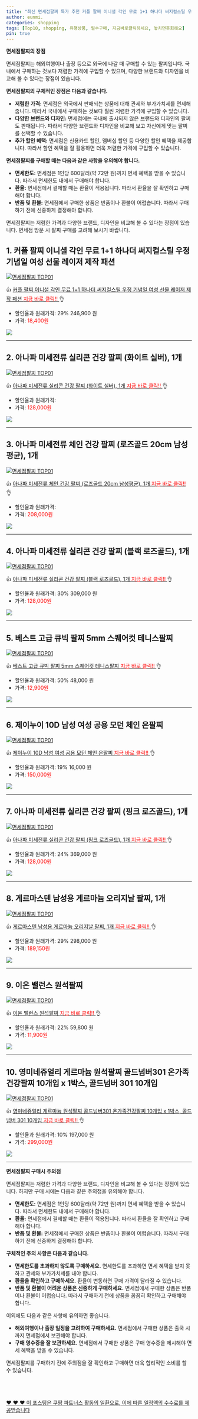 ```yaml
---
title: "최신 면세점팔찌 특가 추천 커플 팔찌 이니셜 각인 무료 1+1 하나더 써지컬스틸 우정 기념일 여성 선물 레이저 제작 패션 비교 장점"
author: eunmi.
categories: shopping
tags: [Top10, shopping, 유행상품, 필수구매, 지금바로클릭하세요, 놓치면후회해요]
pin: true
---
```

**면세점팔찌의 장점**

면세점팔찌는 해외여행이나 출장 등으로 외국에 나갈 때 구매할 수 있는 팔찌입니다. 국내에서 구매하는 것보다 저렴한 가격에 구입할 수 있으며, 다양한 브랜드와 디자인을 비교해 볼 수 있다는 장점이 있습니다.

**면세점팔찌의 구체적인 장점은 다음과 같습니다.**

* **저렴한 가격:** 면세점은 외국에서 판매되는 상품에 대해 관세와 부가가치세를 면제해 줍니다. 따라서 국내에서 구매하는 것보다 훨씬 저렴한 가격에 구입할 수 있습니다.
* **다양한 브랜드와 디자인:** 면세점에는 국내에 출시되지 않은 브랜드와 디자인의 팔찌도 판매됩니다. 따라서 다양한 브랜드와 디자인을 비교해 보고 자신에게 맞는 팔찌를 선택할 수 있습니다.
* **추가 할인 혜택:** 면세점은 신용카드 할인, 멤버십 할인 등 다양한 할인 혜택을 제공합니다. 따라서 할인 혜택을 잘 활용하면 더욱 저렴한 가격에 구입할 수 있습니다.

**면세점팔찌를 구매할 때는 다음과 같은 사항을 유의해야 합니다.**

* **면세한도:** 면세점은 1인당 600달러(약 72만 원)까지 면세 혜택을 받을 수 있습니다. 따라서 면세한도 내에서 구매해야 합니다.
* **환율:** 면세점에서 결제할 때는 환율이 적용됩니다. 따라서 환율을 잘 확인하고 구매해야 합니다.
* **반품 및 환불:** 면세점에서 구매한 상품은 반품이나 환불이 어렵습니다. 따라서 구매하기 전에 신중하게 결정해야 합니다.

면세점팔찌는 저렴한 가격과 다양한 브랜드, 디자인을 비교해 볼 수 있다는 장점이 있습니다. 면세점 방문 시 팔찌 구매를 고려해 보시기 바랍니다.

   

## 1. 커플 팔찌 이니셜 각인 무료 1+1 하나더 써지컬스틸 우정 기념일 여성 선물 레이저 제작 패션

[![면세점팔찌 TOP01](https://thumbnail8.coupangcdn.com/thumbnails/remote/230x230ex/image/vendor_inventory/213c/7a1ef0194e73a441c1f98f7e59a0b7eb29f49de95c637ea0060cb4d6b59c.jpg)](https://link.coupang.com/re/AFFSDP?lptag=AF3617701&subid=GithubCoopas&pageKey=5581484337&traceid=V0-153&itemId=8921422873&vendorItemId=76208012040)


👍 [커플 팔찌 이니셜 각인 무료 1+1 하나더 써지컬스틸 우정 기념일 여성 선물 레이저 제작 패션 <font color=red> 지금 바로 클릭!! </font> ](https://link.coupang.com/re/AFFSDP?lptag=AF3617701&subid=GithubCoopas&pageKey=5581484337&traceid=V0-153&itemId=8921422873&vendorItemId=76208012040) 👌 


- 할인율과 원래가격: 29%  246,900   원
- 가격: <span style='color:red'>18,400원</span>

[![](/discount_price.png)](https://link.coupang.com/re/AFFSDP?lptag=AF3617701&subid=GithubCoopas&pageKey=5581484337&traceid=V0-153&itemId=8921422873&vendorItemId=76208012040)

---


   

## 2. 아나파 미세전류 실리콘 건강 팔찌 (화이트 실버), 1개

[![면세점팔찌 TOP01](https://thumbnail8.coupangcdn.com/thumbnails/remote/230x230ex/image/vendor_inventory/932c/86452ca063caece52b368cfcbd23d6745d1c1f28bb3445185468ccd74e57.jpg)](https://link.coupang.com/re/AFFSDP?lptag=AF3617701&subid=GithubCoopas&pageKey=322041862&traceid=V0-153&itemId=1031137538&vendorItemId=5479702683)


👍 [아나파 미세전류 실리콘 건강 팔찌 (화이트 실버), 1개 <font color=red> 지금 바로 클릭!! </font> ](https://link.coupang.com/re/AFFSDP?lptag=AF3617701&subid=GithubCoopas&pageKey=322041862&traceid=V0-153&itemId=1031137538&vendorItemId=5479702683) 👌 


- 할인율과 원래가격: 
- 가격: <span style='color:red'>128,000원</span>

[![](/discount_price.png)](https://link.coupang.com/re/AFFSDP?lptag=AF3617701&subid=GithubCoopas&pageKey=322041862&traceid=V0-153&itemId=1031137538&vendorItemId=5479702683)

---


   

## 3. 아나파 미세전류 체인 건강 팔찌 (로즈골드 20cm 남성평균), 1개

[![면세점팔찌 TOP01](https://thumbnail9.coupangcdn.com/thumbnails/remote/230x230ex/image/vendor_inventory/c510/72a216b3d689ed11e2b70ac68532cdcdb8877f66fae8d0fdd3d42a55b864.jpg)](https://link.coupang.com/re/AFFSDP?lptag=AF3617701&subid=GithubCoopas&pageKey=310840868&traceid=V0-153&itemId=980666527&vendorItemId=5397982413)


👍 [아나파 미세전류 체인 건강 팔찌 (로즈골드 20cm 남성평균), 1개 <font color=red> 지금 바로 클릭!! </font> ](https://link.coupang.com/re/AFFSDP?lptag=AF3617701&subid=GithubCoopas&pageKey=310840868&traceid=V0-153&itemId=980666527&vendorItemId=5397982413) 👌 


- 할인율과 원래가격: 
- 가격: <span style='color:red'>208,000원</span>

[![](/discount_price.png)](https://link.coupang.com/re/AFFSDP?lptag=AF3617701&subid=GithubCoopas&pageKey=310840868&traceid=V0-153&itemId=980666527&vendorItemId=5397982413)

---


   

## 4. 아나파 미세전류 실리콘 건강 팔찌 (블랙 로즈골드), 1개

[![면세점팔찌 TOP01](https://thumbnail7.coupangcdn.com/thumbnails/remote/230x230ex/image/vendor_inventory/da36/ae4c6dec231c3edb4bce2f0518424f326cba63b67b535bc9390c7e0ede57.jpg)](https://link.coupang.com/re/AFFSDP?lptag=AF3617701&subid=GithubCoopas&pageKey=320554349&traceid=V0-153&itemId=1025795701&vendorItemId=5469130857)


👍 [아나파 미세전류 실리콘 건강 팔찌 (블랙 로즈골드), 1개 <font color=red> 지금 바로 클릭!! </font> ](https://link.coupang.com/re/AFFSDP?lptag=AF3617701&subid=GithubCoopas&pageKey=320554349&traceid=V0-153&itemId=1025795701&vendorItemId=5469130857) 👌 


- 할인율과 원래가격: 30%  309,000   원
- 가격: <span style='color:red'>128,000원</span>

[![](/discount_price.png)](https://link.coupang.com/re/AFFSDP?lptag=AF3617701&subid=GithubCoopas&pageKey=320554349&traceid=V0-153&itemId=1025795701&vendorItemId=5469130857)

---


   

## 5. 베스트 고급 큐빅 팔찌 5mm 스퀘어컷 테니스팔찌

[![면세점팔찌 TOP01](https://thumbnail8.coupangcdn.com/thumbnails/remote/230x230ex/image/vendor_inventory/7cf3/9d4a101684096c33e3e7c44ea5cd5285c4b6103cf0101e0f854ee88aed03.jpg)](https://link.coupang.com/re/AFFSDP?lptag=AF3617701&subid=GithubCoopas&pageKey=7652094003&traceid=V0-153&itemId=20363330517&vendorItemId=71191730417)


👍 [베스트 고급 큐빅 팔찌 5mm 스퀘어컷 테니스팔찌 <font color=red> 지금 바로 클릭!! </font> ](https://link.coupang.com/re/AFFSDP?lptag=AF3617701&subid=GithubCoopas&pageKey=7652094003&traceid=V0-153&itemId=20363330517&vendorItemId=71191730417) 👌 


- 할인율과 원래가격: 50%  48,000   원
- 가격: <span style='color:red'>12,900원</span>

[![](/discount_price.png)](https://link.coupang.com/re/AFFSDP?lptag=AF3617701&subid=GithubCoopas&pageKey=7652094003&traceid=V0-153&itemId=20363330517&vendorItemId=71191730417)

---


   

## 6. 제이누이 10D 남성 여성 공용 모던 체인 은팔찌

[![면세점팔찌 TOP01](https://thumbnail8.coupangcdn.com/thumbnails/remote/230x230ex/image/vendor_inventory/images/2017/12/08/18/5/e9344f17-a9c0-4e29-9e12-7ed7e6ba9375.jpg)](https://link.coupang.com/re/AFFSDP?lptag=AF3617701&subid=GithubCoopas&pageKey=53120279&traceid=V0-153&itemId=186846058&vendorItemId=3444972921)


👍 [제이누이 10D 남성 여성 공용 모던 체인 은팔찌 <font color=red> 지금 바로 클릭!! </font> ](https://link.coupang.com/re/AFFSDP?lptag=AF3617701&subid=GithubCoopas&pageKey=53120279&traceid=V0-153&itemId=186846058&vendorItemId=3444972921) 👌 


- 할인율과 원래가격: 19%  16,000   원
- 가격: <span style='color:red'>150,000원</span>

[![](/discount_price.png)](https://link.coupang.com/re/AFFSDP?lptag=AF3617701&subid=GithubCoopas&pageKey=53120279&traceid=V0-153&itemId=186846058&vendorItemId=3444972921)

---


   

## 7. 아나파 미세전류 실리콘 건강 팔찌 (핑크 로즈골드), 1개

[![면세점팔찌 TOP01](https://thumbnail6.coupangcdn.com/thumbnails/remote/230x230ex/image/vendor_inventory/5c02/e3c1208c56f65a76c8afa4ea1e7e1533be0b645b1038e6823e08609dc4e7.jpg)](https://link.coupang.com/re/AFFSDP?lptag=AF3617701&subid=GithubCoopas&pageKey=322055913&traceid=V0-153&itemId=1031184416&vendorItemId=5479782007)


👍 [아나파 미세전류 실리콘 건강 팔찌 (핑크 로즈골드), 1개 <font color=red> 지금 바로 클릭!! </font> ](https://link.coupang.com/re/AFFSDP?lptag=AF3617701&subid=GithubCoopas&pageKey=322055913&traceid=V0-153&itemId=1031184416&vendorItemId=5479782007) 👌 


- 할인율과 원래가격: 24%  369,000   원
- 가격: <span style='color:red'>128,000원</span>

[![](/discount_price.png)](https://link.coupang.com/re/AFFSDP?lptag=AF3617701&subid=GithubCoopas&pageKey=322055913&traceid=V0-153&itemId=1031184416&vendorItemId=5479782007)

---


   

## 8. 게르마스텐 남성용 게르마늄 오리지날 팔찌, 1개

[![면세점팔찌 TOP01](https://thumbnail9.coupangcdn.com/thumbnails/remote/230x230ex/image/product/image/vendoritem/2019/03/08/3639465281/3cff1adb-0151-4a16-a13a-43891766c470.jpg)](https://link.coupang.com/re/AFFSDP?lptag=AF3617701&subid=GithubCoopas&pageKey=40504178&traceid=V0-153&itemId=148374570&vendorItemId=3639465281)


👍 [게르마스텐 남성용 게르마늄 오리지날 팔찌, 1개 <font color=red> 지금 바로 클릭!! </font> ](https://link.coupang.com/re/AFFSDP?lptag=AF3617701&subid=GithubCoopas&pageKey=40504178&traceid=V0-153&itemId=148374570&vendorItemId=3639465281) 👌 


- 할인율과 원래가격: 29%  298,000   원
- 가격: <span style='color:red'>189,150원</span>

[![](/discount_price.png)](https://link.coupang.com/re/AFFSDP?lptag=AF3617701&subid=GithubCoopas&pageKey=40504178&traceid=V0-153&itemId=148374570&vendorItemId=3639465281)

---


   

## 9. 이온 밸런스 원석팔찌

[![면세점팔찌 TOP01](https://thumbnail10.coupangcdn.com/thumbnails/remote/230x230ex/image/vendor_inventory/5dd2/7b9d9b24f440dd98e03cbabb393093b4685d02614a0715b9d8ce51a40034.jpg)](https://link.coupang.com/re/AFFSDP?lptag=AF3617701&subid=GithubCoopas&pageKey=7516202534&traceid=V0-153&itemId=19704264489&vendorItemId=86808895030)


👍 [이온 밸런스 원석팔찌 <font color=red> 지금 바로 클릭!! </font> ](https://link.coupang.com/re/AFFSDP?lptag=AF3617701&subid=GithubCoopas&pageKey=7516202534&traceid=V0-153&itemId=19704264489&vendorItemId=86808895030) 👌 


- 할인율과 원래가격: 22%  59,800   원
- 가격: <span style='color:red'>11,900원</span>

[![](/discount_price.png)](https://link.coupang.com/re/AFFSDP?lptag=AF3617701&subid=GithubCoopas&pageKey=7516202534&traceid=V0-153&itemId=19704264489&vendorItemId=86808895030)

---


   

## 10. 영미네쥬얼리 게르마늄 원석팔찌 골드넘버301 온가족건강팔찌 10개입 x 1박스, 골드넘버 301 10개입

[![면세점팔찌 TOP01](https://thumbnail9.coupangcdn.com/thumbnails/remote/230x230ex/image/vendor_inventory/748a/d817733c75c1ecbb928ab48e11d2bd68ba1cc4c3a3902c0afc6d2374405d.jpg)](https://link.coupang.com/re/AFFSDP?lptag=AF3617701&subid=GithubCoopas&pageKey=4800137206&traceid=V0-153&itemId=6160784964&vendorItemId=73456853114)


👍 [영미네쥬얼리 게르마늄 원석팔찌 골드넘버301 온가족건강팔찌 10개입 x 1박스, 골드넘버 301 10개입 <font color=red> 지금 바로 클릭!! </font> ](https://link.coupang.com/re/AFFSDP?lptag=AF3617701&subid=GithubCoopas&pageKey=4800137206&traceid=V0-153&itemId=6160784964&vendorItemId=73456853114) 👌 


- 할인율과 원래가격: 10%  197,000   원
- 가격: <span style='color:red'>299,000원</span>

[![](/discount_price.png)](https://link.coupang.com/re/AFFSDP?lptag=AF3617701&subid=GithubCoopas&pageKey=4800137206&traceid=V0-153&itemId=6160784964&vendorItemId=73456853114)

---
**면세점팔찌 구매시 주의점**

면세점팔찌는 저렴한 가격과 다양한 브랜드, 디자인을 비교해 볼 수 있다는 장점이 있습니다. 하지만 구매 시에는 다음과 같은 주의점을 유의해야 합니다.

* **면세한도:** 면세점은 1인당 600달러(약 72만 원)까지 면세 혜택을 받을 수 있습니다. 따라서 면세한도 내에서 구매해야 합니다.
* **환율:** 면세점에서 결제할 때는 환율이 적용됩니다. 따라서 환율을 잘 확인하고 구매해야 합니다.
* **반품 및 환불:** 면세점에서 구매한 상품은 반품이나 환불이 어렵습니다. 따라서 구매하기 전에 신중하게 결정해야 합니다.

**구체적인 주의 사항은 다음과 같습니다.**

* **면세한도를 초과하지 않도록 구매하세요.** 면세한도를 초과하면 면세 혜택을 받지 못하고 관세와 부가가치세를 내야 합니다.
* **환율을 확인하고 구매하세요.** 환율이 변동하면 구매 가격이 달라질 수 있습니다.
* **반품 및 환불이 어려운 상품은 신중하게 구매하세요.** 면세점에서 구매한 상품은 반품이나 환불이 어렵습니다. 따라서 구매하기 전에 상품을 꼼꼼히 확인하고 구매해야 합니다.

이외에도 다음과 같은 사항에 유의하면 좋습니다.

* **해외여행이나 출장 일정을 고려하여 구매하세요.** 면세점에서 구매한 상품은 출국 시까지 면세점에서 보관해야 합니다.
* **구매 영수증을 잘 보관하세요.** 면세점에서 구매한 상품은 구매 영수증을 제시해야 면세 혜택을 받을 수 있습니다.

면세점팔찌를 구매하기 전에 주의점을 잘 확인하고 구매하면 더욱 합리적인 소비를 할 수 있습니다.<br><br><br><br><br> [ ❤ ❤ ❤ 이 포스팅은 쿠팡 파트너스 활동의 일환으로, 이에 따른 일정액의 수수료를 제공받습니다](https://link.coupang.com/a/bcEFyh)